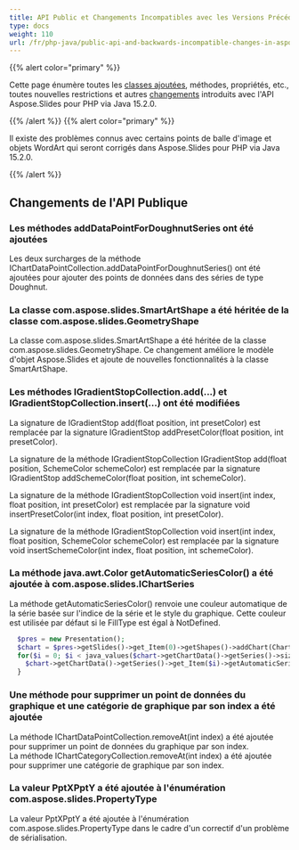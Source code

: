 ```yaml
---
title: API Public et Changements Incompatibles avec les Versions Précédentes dans Aspose.Slides pour PHP via Java 15.2.0
type: docs
weight: 110
url: /fr/php-java/public-api-and-backwards-incompatible-changes-in-aspose-slides-for-java-15-2-0/
---
```


{{% alert color="primary" %}} 

Cette page énumère toutes les [classes ajoutées](/slides/fr/php-java/public-api-and-backwards-incompatible-changes-in-aspose-slides-for-java-15-2-0/), méthodes, propriétés, etc., toutes nouvelles restrictions et autres [changements](/slides/fr/php-java/public-api-and-backwards-incompatible-changes-in-aspose-slides-for-java-15-2-0/) introduits avec l'API Aspose.Slides pour PHP via Java 15.2.0.

{{% /alert %}} {{% alert color="primary" %}} 

Il existe des problèmes connus avec certains points de balle d'image et objets WordArt qui seront corrigés dans Aspose.Slides pour PHP via Java 15.2.0.

{{% /alert %}} 
## **Changements de l'API Publique**
### **Les méthodes addDataPointForDoughnutSeries ont été ajoutées**
Les deux surcharges de la méthode IChartDataPointCollection.addDataPointForDoughnutSeries() ont été ajoutées pour ajouter des points de données dans des séries de type Doughnut.
### **La classe com.aspose.slides.SmartArtShape a été héritée de la classe com.aspose.slides.GeometryShape**
La classe com.aspose.slides.SmartArtShape a été héritée de la classe com.aspose.slides.GeometryShape. Ce changement améliore le modèle d'objet Aspose.Slides et ajoute de nouvelles fonctionnalités à la classe SmartArtShape.
### **Les méthodes IGradientStopCollection.add(...) et IGradientStopCollection.insert(...) ont été modifiées**
La signature de IGradientStop add(float position, int presetColor) est remplacée par la signature IGradientStop addPresetColor(float position, int presetColor).

La signature de la méthode IGradientStopCollection IGradientStop add(float position, SchemeColor schemeColor) est remplacée par la signature IGradientStop addSchemeColor(float position, int schemeColor).

La signature de la méthode IGradientStopCollection void insert(int index, float position, int presetColor) est remplacée par la signature void insertPresetColor(int index, float position, int presetColor).

La signature de la méthode IGradientStopCollection void insert(int index, float position, SchemeColor schemeColor) est remplacée par la signature void insertSchemeColor(int index, float position, int schemeColor).
### **La méthode java.awt.Color getAutomaticSeriesColor() a été ajoutée à com.aspose.slides.IChartSeries**
La méthode getAutomaticSeriesColor() renvoie une couleur automatique de la série basée sur l'indice de la série et le style du graphique. Cette couleur est utilisée par défaut si le FillType est égal à NotDefined.
﻿

```php
  $pres = new Presentation();
  $chart = $pres->getSlides()->get_Item(0)->getShapes()->addChart(ChartType::ClusteredColumn, 100, 50, 600, 400);
  for($i = 0; $i < java_values($chart->getChartData()->getSeries()->size()) ; $i++) {
    $chart->getChartData()->getSeries()->get_Item($i)->getAutomaticSeriesColor();
  }
```
### **Une méthode pour supprimer un point de données du graphique et une catégorie de graphique par son index a été ajoutée**
La méthode IChartDataPointCollection.removeAt(int index) a été ajoutée pour supprimer un point de données du graphique par son index.  
La méthode IChartCategoryCollection.removeAt(int index) a été ajoutée pour supprimer une catégorie de graphique par son index.
### **La valeur PptXPptY a été ajoutée à l'énumération com.aspose.slides.PropertyType**
La valeur PptXPptY a été ajoutée à l'énumération com.aspose.slides.PropertyType dans le cadre d'un correctif d'un problème de sérialisation.